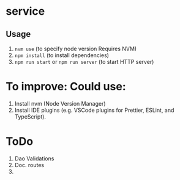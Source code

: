 # service

## Usage

1. `nvm use` (to specify node version Requires NVM)
2. `npm install` (to install dependencies)
3. `npm run start` or `npm run server` (to start HTTP server)

# To improve: Could use:
1. Install nvm (Node Version Manager)
2. Install IDE plugins (e.g. VSCode plugins for Prettier, ESLint, and TypeScript).

# ToDo
1. Dao Validations
2. Doc. routes
3. 